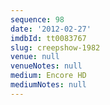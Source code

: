 ```yaml
---
sequence: 98
date: '2012-02-27'
imdbId: tt0083767
slug: creepshow-1982
venue: null
venueNotes: null
medium: Encore HD
mediumNotes: null
---
```


